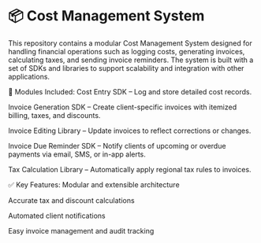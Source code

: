 <h1>📦 Cost Management System</h1>
This repository contains a modular Cost Management System designed for handling financial operations such as logging costs, generating invoices, calculating taxes, and sending invoice reminders. The system is built with a set of SDKs and libraries to support scalability and integration with other applications.

🧩 Modules Included:
Cost Entry SDK – Log and store detailed cost records.

Invoice Generation SDK – Create client-specific invoices with itemized billing, taxes, and discounts.

Invoice Editing Library – Update invoices to reflect corrections or changes.

Invoice Due Reminder SDK – Notify clients of upcoming or overdue payments via email, SMS, or in-app alerts.

Tax Calculation Library – Automatically apply regional tax rules to invoices.

✅ Key Features:
Modular and extensible architecture

Accurate tax and discount calculations

Automated client notifications

Easy invoice management and audit tracking

